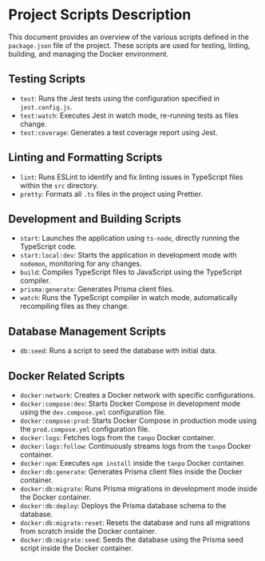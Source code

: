 # Project Scripts Description

This document provides an overview of the various scripts defined in the `package.json` file of the project. These scripts are used for testing, linting, building, and managing the Docker environment.

## Testing Scripts
- `test`: Runs the Jest tests using the configuration specified in `jest.config.js`.
- `test:watch`: Executes Jest in watch mode, re-running tests as files change.
- `test:coverage`: Generates a test coverage report using Jest.

## Linting and Formatting Scripts
- `lint`: Runs ESLint to identify and fix linting issues in TypeScript files within the `src` directory.
- `pretty`: Formats all `.ts` files in the project using Prettier.

## Development and Building Scripts
- `start`: Launches the application using `ts-node`, directly running the TypeScript code.
- `start:local:dev`: Starts the application in development mode with `nodemon`, monitoring for any changes.
- `build`: Compiles TypeScript files to JavaScript using the TypeScript compiler.
- `prisma:generate`: Generates Prisma client files.
- `watch`: Runs the TypeScript compiler in watch mode, automatically recompiling files as they change.

## Database Management Scripts
- `db:seed`: Runs a script to seed the database with initial data.

## Docker Related Scripts
- `docker:network`: Creates a Docker network with specific configurations.
- `docker:compose:dev`: Starts Docker Compose in development mode using the `dev.compose.yml` configuration file.
- `docker:compose:prod`: Starts Docker Compose in production mode using the `prod.compose.yml` configuration file.
- `docker:logs`: Fetches logs from the `tanpo` Docker container.
- `docker:logs:follow`: Continuously streams logs from the `tanpo` Docker container.
- `docker:npm`: Executes `npm install` inside the `tanpo` Docker container.
- `docker:db:generate`: Generates Prisma client files inside the Docker container.
- `docker:db:migrate`: Runs Prisma migrations in development mode inside the Docker container.
- `docker:db:deploy`: Deploys the Prisma database schema to the database.
- `docker:db:migrate:reset`: Resets the database and runs all migrations from scratch inside the Docker container.
- `docker:db:migrate:seed`: Seeds the database using the Prisma seed script inside the Docker container.
